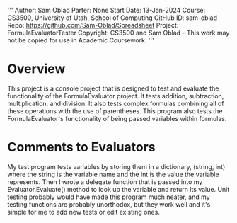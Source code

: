 ﻿'''
Author:			Sam Oblad
Parter:			None
Start Date:		13-Jan-2024
Course:			CS3500, University of Utah, School of Computing
GitHub ID:		sam-oblad
Repo:			https://github.com/Sam-Oblad/Spreadsheet
Project:		FormulaEvaluatorTester
Copyright:		CS3500 and Sam Oblad - This work may not be copied for use in Academic Coursework.
'''

# Overview
This project is a console project that is designed to test and evaluate the functionality of the FormulaEvaluator project. It tests addition, subtraction,
multiplication, and division. It also tests complex formulas combining all of these operations with the use of parentheses. This program also tests the FormulaEvaluator's
functionality of being passed variables within formulas.

# Comments to Evaluators
My test program tests variables by storing them in a dictionary, (string, int) where the string is the variable name and the int is the value the variable represents.
Then I wrote a delegate function that is passed into my Evaluator.Evaluate() method to look up the variable and return its value. Unit testing probably
would have made this program much neater, and my testing functions are probably unorthodox, but they work well and it's simple for me to add new tests or edit
existing ones. 
